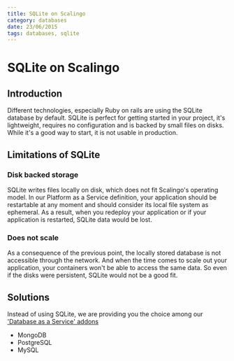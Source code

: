 ```yaml
---
title: SQLite on Scalingo
category: databases
date: 23/06/2015
tags: databases, sqlite
---
```


# SQLite on Scalingo

## Introduction

Different technologies, especially Ruby on rails are using the SQLite database
by default. SQLite is perfect for getting started in your project, it's lightweight,
requires no configuration and is backed by small files on disks. While it's a good
way to start, it is not usable in production.

## Limitations of SQLite

### Disk backed storage

SQLite writes files locally on disk, which does not fit Scalingo's operating model.
In our Platform as a Service definition, your application should be restartable at any
moment and should consider its local file system as ephemeral. As a result, when you redeploy
your application or if your application is restarted, SQLite data would be lost.

### Does not scale

As a consequence of the previous point, the locally stored database is not
accessible through the network. And when the time comes to scale out your application, your
containers won't be able to access the same data. So even if the disks were persistent,
SQLite would not be a good fit.

## Solutions

Instead of using SQLite, we are providing you the choice among our ['Database as a Service' addons](https://scalingo.com/addons)

* MongoDB
* PostgreSQL
* MySQL
